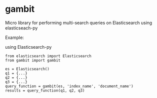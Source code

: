 # gambit
Micro library for performing multi-search queries on Elasticsearch using elasticseach-py


Example:

using Elasticsearch-py
```
from elasticsearch import Elasticsearch
from gambit import gambit

es = Elasticsearch()
q1 = {...}
q2 = {...}
q3 = {...}
query_function = gambit(es, 'index_name', 'document_name')
results = query_function(q1, q2, q3)

```  
